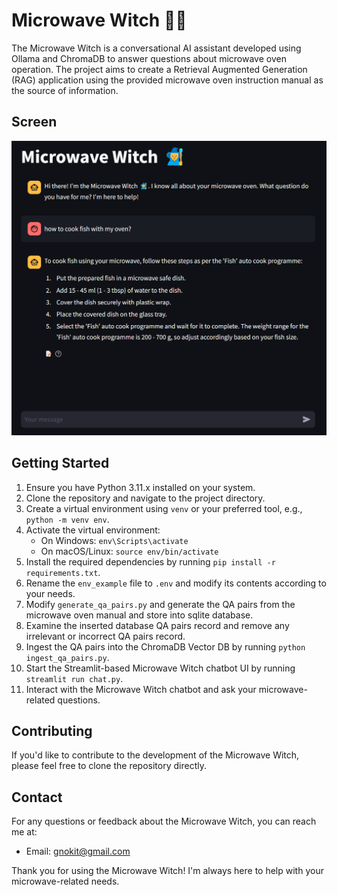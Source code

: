 # Microwave Witch 🧙‍♀️

The Microwave Witch is a conversational AI assistant developed using Ollama and ChromaDB to answer questions about microwave oven operation. The project aims to create a Retrieval Augmented Generation (RAG) application using the provided microwave oven instruction manual as the source of information.

## Screen
![screen1](images/screen1.png)

## Getting Started

1. Ensure you have Python 3.11.x installed on your system.
2. Clone the repository and navigate to the project directory.
3. Create a virtual environment using `venv` or your preferred tool, e.g., `python -m venv env`.
4. Activate the virtual environment:
   - On Windows: `env\Scripts\activate`
   - On macOS/Linux: `source env/bin/activate`
5. Install the required dependencies by running `pip install -r requirements.txt`.
6. Rename the `env_example` file to `.env` and modify its contents according to your needs.
7. Modify `generate_qa_pairs.py` and generate the QA pairs from the microwave oven manual and store into sqlite database.
8. Examine the inserted database QA pairs record and remove any irrelevant or incorrect QA pairs record.
9. Ingest the QA pairs into the ChromaDB Vector DB by running `python ingest_qa_pairs.py`.
10. Start the Streamlit-based Microwave Witch chatbot UI by running `streamlit run chat.py`.
11. Interact with the Microwave Witch chatbot and ask your microwave-related questions.

## Contributing

If you'd like to contribute to the development of the Microwave Witch, please feel free to clone the repository directly.

## Contact

For any questions or feedback about the Microwave Witch, you can reach me at:

- Email: gnokit@gmail.com

Thank you for using the Microwave Witch! I'm always here to help with your microwave-related needs.